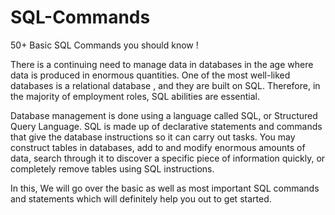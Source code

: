# SQL-Commands
50+ Basic SQL Commands  you should know !

There is a continuing need to manage data in databases in the age where data is produced in enormous quantities. One of the most well-liked databases is a relational database , and they are built on SQL. Therefore, in the majority of employment roles, SQL abilities are essential.

Database management is done using a language called SQL, or Structured Query Language. SQL is made up of declarative statements and commands that give the database instructions so it can carry out tasks.
You may construct tables in databases, add to and modify enormous amounts of data, search through it to discover a specific piece of information quickly, or completely remove tables using SQL instructions.

In this, We will go over the basic as well as most important SQL commands and statements which will definitely help you out to get started.
